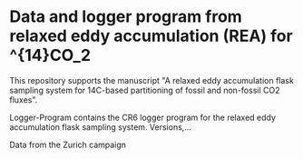 # Data and logger program from relaxed eddy accumulation (REA) for ^{14}CO_2

This repository supports the manuscript "A relaxed eddy accumulation flask sampling system for 14C-based partitioning of fossil and non-fossil CO2 fluxes". 

Logger-Program contains the CR6 logger program for the relaxed eddy accumulation flask sampling system. Versions,...

Data from the Zurich campaign
